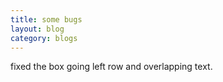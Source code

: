 ```yaml
---
title: some bugs
layout: blog
category: blogs
---
```


fixed the box going left row and overlapping text.
